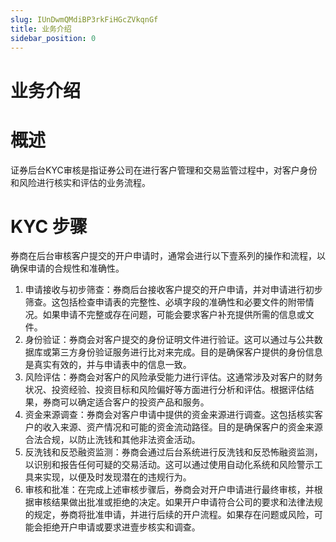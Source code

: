 ```yaml
---
slug: IUnDwmQMdiBP3rkFiHGcZVkqnGf
title: 业务介绍
sidebar_position: 0
---
```



# 业务介绍


# 概述


证券后台KYC审核是指证券公司在进行客户管理和交易监管过程中，对客户身份和风险进行核实和评估的业务流程。


# KYC 步骤


券商在后台审核客户提交的开户申请时，通常会进行以下壹系列的操作和流程，以确保申请的合规性和准确性。

1. 申请接收与初步筛查：券商后台接收客户提交的开户申请，并对申请进行初步筛查。这包括检查申请表的完整性、必填字段的准确性和必要文件的附带情况。如果申请不完整或存在问题，可能会要求客户补充提供所需的信息或文件。
2. 身份验证：券商会对客户提交的身份证明文件进行验证。这可以通过与公共数据库或第三方身份验证服务进行比对来完成。目的是确保客户提供的身份信息是真实有效的，并与申请表中的信息一致。
3. 风险评估：券商会对客户的风险承受能力进行评估。这通常涉及对客户的财务状况、投资经验、投资目标和风险偏好等方面进行分析和评估。根据评估结果，券商可以确定适合客户的投资产品和服务。
4. 资金来源调查：券商会对客户申请中提供的资金来源进行调查。这包括核实客户的收入来源、资产情况和可能的资金流动路径。目的是确保客户的资金来源合法合规，以防止洗钱和其他非法资金活动。
5. 反洗钱和反恐融资监测：券商会通过后台系统进行反洗钱和反恐怖融资监测，以识别和报告任何可疑的交易活动。这可以通过使用自动化系统和风险警示工具来实现，以便及时发现潜在的违规行为。
6. 审核和批准：在完成上述审核步骤后，券商会对开户申请进行最终审核，并根据审核结果做出批准或拒绝的决定。如果开户申请符合公司的要求和法律法规的规定，券商将批准申请，并进行后续的开户流程。如果存在问题或风险，可能会拒绝开户申请或要求进壹步核实和调查。
